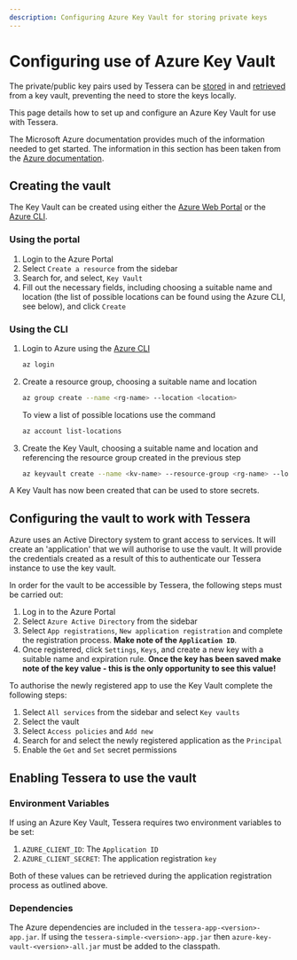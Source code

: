```yaml
---
description: Configuring Azure Key Vault for storing private keys
---
```


# Configuring use of Azure Key Vault

The private/public key pairs used by Tessera can be [stored](../Keys.md) in and [retrieved](../Keys.md) from a key vault, preventing the need to store the keys locally.

This page details how to set up and configure an Azure Key Vault for use with Tessera.

The Microsoft Azure documentation provides much of the information needed to get started.
The information in this section has been taken from the [Azure documentation](https://docs.microsoft.com/en-us/azure/key-vault).

## Creating the vault

The Key Vault can be created using either the [Azure Web Portal](https://azure.microsoft.com/en-gb/features/azure-portal/) or the [Azure CLI](https://docs.microsoft.com/en-gb/cli/azure/install-azure-cli?view=azure-cli-latest).

### Using the portal

1. Login to the Azure Portal
1. Select `Create a resource` from the sidebar
1. Search for, and select, `Key Vault`
1. Fill out the necessary fields, including choosing a suitable name and location (the list of possible locations can be found using the Azure CLI, see below), and click `Create`

### Using the CLI

1. Login to Azure using the [Azure CLI](https://docs.microsoft.com/en-gb/cli/azure/install-azure-cli?view=azure-cli-latest)

    ```bash
    az login
    ```

1. Create a resource group, choosing a suitable name and location

    ```bash
    az group create --name <rg-name> --location <location>
    ```

    To view a list of possible locations use the command

    ```bash
    az account list-locations
    ```

1. Create the Key Vault, choosing a suitable name and location and referencing the resource group created in the previous step

    ```bash
    az keyvault create --name <kv-name> --resource-group <rg-name> --location <location>
    ```

A Key Vault has now been created that can be used to store secrets.

## Configuring the vault to work with Tessera

Azure uses an Active Directory system to grant access to services.
It will create an 'application' that we will authorise to use the vault.
It will provide the credentials created as a result of this to authenticate our Tessera instance to use the key vault.

In order for the vault to be accessible by Tessera, the following steps must be carried out:

1. Log in to the Azure Portal
1. Select `Azure Active Directory` from the sidebar
1. Select `App registrations`, `New application registration` and complete the registration process. **Make note of the `Application ID`**.
1. Once registered, click `Settings`, `Keys`, and create a new key with a suitable name and expiration rule. **Once the key has been saved make note of the key value - this is the only opportunity to see this value!**

To authorise the newly registered app to use the Key Vault complete the following steps:

1. Select `All services` from the sidebar and select `Key vaults`
1. Select the vault
1. Select `Access policies` and `Add new`
1. Search for and select the newly registered application as the `Principal`
1. Enable the `Get` and `Set` secret permissions

## Enabling Tessera to use the vault

### Environment Variables

If using an Azure Key Vault, Tessera requires two environment variables to be set:

1. `AZURE_CLIENT_ID`: The `Application ID`
1. `AZURE_CLIENT_SECRET`: The application registration `key`

Both of these values can be retrieved during the application registration process as outlined above.

### Dependencies

The Azure dependencies are included in the `tessera-app-<version>-app.jar`.
If using the `tessera-simple-<version>-app.jar` then `azure-key-vault-<version>-all.jar` must be added to the classpath.
